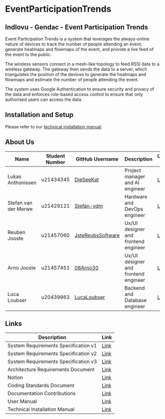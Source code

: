 # EventParticipationTrends

## Indlovu - Gendac - Event Participation Trends

Event Participation Trends is a system that leverages the always-online nature of devices to track the number of people attending an event, generate heatmaps and flowmaps of the event, and provide a live feed of the event to the public.

The wireless sensors connect in a mesh-like topology to feed RSSI data to a wireless gateway. The gateway then sends the data to a server, which triangulates the position of the devices to generate the heatmaps and flowmaps and estimate the number of people attending the event.

The system uses Google Authentication to ensure security and privacy of the data and enforces role-based access control to ensure that only authorised users can access the data.

## Installation and Setup

Please refer to our [technical installation manual](https://github.com/COS301-SE-2023/Event-Participation-Trends/wiki/Technical-Installation-Manual).

## About Us

| Name                 | Student Number | GitHub Username                                           | Description                          | LinkedIn Profile                                                 |
| -------------------- | -------------- | --------------------------------------------------------- | ------------------------------------ | ---------------------------------------------------------------- |
| Lukas Anthonissen    | u21434345      | [DieSeeKat](https://github.com/DieSeeKat)                 | Project manager and AI engineer      | [Link](https://www.linkedin.com/in/lukas-anthonissen-854980244/) |
| Stefan van der Merwe | u21429121      | [Stefan-vdm](https://github.com/Stefan-vdm)               | Hardware and DevOps engineer         | [Link](https://www.linkedin.com/in/stefan-van-der-merwe-23a9a3244/)|
| Reuben Jooste        | u21457060      | [JsteReubsSoftware](https://github.com/JsteReubsSoftware) | Ux/UI designer and frontend engineer | [Link](https://www.linkedin.com/in/reuben-jooste-137594269)
| Arno Jooste          | u21457451      | [08Arno30](https://github.com/08Arno30)                   | Ux/UI designer and frontend engineer | [Link](https://www.linkedin.com/in/arno-jooste-421078269)
| Luca Loubser         | u20439963      | [LucaLoubser](https://github.com/LucaLoubser)             | Backend and Database engineer        | [Link](https://www.linkedin.com/in/luca-loubser-518b23192)



## Links

| Description                       | Link                                                                                                     |
| --------------------------------- | -------------------------------------------------------------------------------------------------------- |
| System Requirements Specification v1 | [Link](https://docs.google.com/document/d/1Doeb5QJNxG2spNTYSLdacT7NHsnLVPAS4rcuX1nRqrY/edit?usp=sharing) |
| System Requirements Specification v2 | [Link](https://docs.google.com/document/d/1iHdudGcnUYoy227o1OgBhCBoATmbfdSvOFCusW7_F54/edit?usp=sharing) |
| System Requirements Specification v3 | [Link](https://docs.google.com/document/d/1L8ZUmRvCnAo5dGfTijhnKHm9DuSSltOG0WrvUgLysvg/edit?usp=sharing) |
| Architecture Requirements Document | [Link](https://docs.google.com/document/d/1DCmlr6tthxqHlV5Asj0hk7cu2i9cDNINY6NU2OYsUmg/edit?usp=sharing)
| Notion | [Link](https://tricky-cylinder-c7d.notion.site/Indlovu-Event-Participant-Trends-c0a953a23efe4de1969fc2a8a46cb7e5?pvs=4) |
| Coding Standards Document | [Link](https://www.notion.so/Coding-Standards-7b82311f246d445c835abcd739321909?pvs=4) |
| Documentation Contributions | [Link](https://www.notion.so/List-of-Contributions-1c60a373935440e383232a35eac06898?pvs=4) |
| User Manual | [Link](https://docs.google.com/document/d/1_cKCrhkL_yB80d10c_E82UGZVLFnSZI2S8DJMGUVsJ0/edit?usp=sharing)
| Technical Installation Manual | [Link](https://github.com/COS301-SE-2023/Event-Participation-Trends/wiki/Technical-Installation-Manual)
